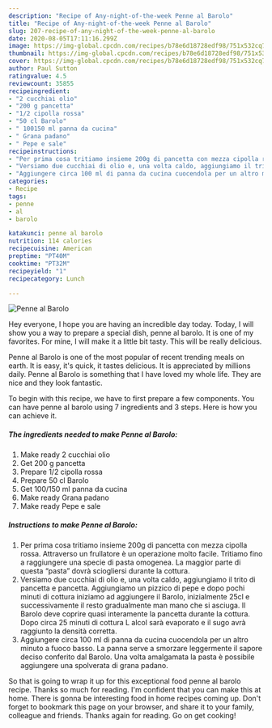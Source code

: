 ```yaml
---
description: "Recipe of Any-night-of-the-week Penne al Barolo"
title: "Recipe of Any-night-of-the-week Penne al Barolo"
slug: 207-recipe-of-any-night-of-the-week-penne-al-barolo
date: 2020-08-05T17:11:16.299Z
image: https://img-global.cpcdn.com/recipes/b78e6d18728edf98/751x532cq70/penne-al-barolo-recipe-main-photo.jpg
thumbnail: https://img-global.cpcdn.com/recipes/b78e6d18728edf98/751x532cq70/penne-al-barolo-recipe-main-photo.jpg
cover: https://img-global.cpcdn.com/recipes/b78e6d18728edf98/751x532cq70/penne-al-barolo-recipe-main-photo.jpg
author: Paul Sutton
ratingvalue: 4.5
reviewcount: 35855
recipeingredient:
- "2 cucchiai olio"
- "200 g pancetta"
- "1/2 cipolla rossa"
- "50 cl Barolo"
- " 100150 ml panna da cucina"
- " Grana padano"
- " Pepe e sale"
recipeinstructions:
- "Per prima cosa tritiamo insieme 200g di pancetta con mezza cipolla rossa. Attraverso un frullatore è un operazione molto facile. Tritiamo fino a raggiungere una specie di pasta omogenea. La maggior parte di questa “pasta” dovrà sciogliersi durante la cottura."
- "Versiamo due cucchiai di olio e, una volta caldo, aggiungiamo il trito di pancetta e pancetta. Aggiungiamo un pizzico di pepe e dopo pochi minuti di cottura iniziamo ad aggiungere il Barolo, inizialmente 25cl e successivamente il resto gradualmente man mano che si asciuga. Il Barolo deve coprire quasi interamente la pancetta durante la cottura. Dopo circa 25 minuti di cottura L alcol sarà evaporato e il sugo avrà raggiunto la densità corretta."
- "Aggiungere circa 100 ml di panna da cucina cuocendola per un altro minuto a fuoco basso. La panna serve a smorzare leggermente il sapore deciso conferito dal Barolo. Una volta amalgamata la pasta è possibile aggiungere una spolverata di grana padano."
categories:
- Recipe
tags:
- penne
- al
- barolo

katakunci: penne al barolo 
nutrition: 114 calories
recipecuisine: American
preptime: "PT40M"
cooktime: "PT32M"
recipeyield: "1"
recipecategory: Lunch

---
```



![Penne al Barolo](https://img-global.cpcdn.com/recipes/b78e6d18728edf98/751x532cq70/penne-al-barolo-recipe-main-photo.jpg)

Hey everyone, I hope you are having an incredible day today. Today, I will show you a way to prepare a special dish, penne al barolo. It is one of my favorites. For mine, I will make it a little bit tasty. This will be really delicious.

Penne al Barolo is one of the most popular of recent trending meals on earth. It is easy, it's quick, it tastes delicious. It is appreciated by millions daily. Penne al Barolo is something that I have loved my whole life. They are nice and they look fantastic.




To begin with this recipe, we have to first prepare a few components. You can have penne al barolo using 7 ingredients and 3 steps. Here is how you can achieve it.

<!--inarticleads1-->

##### The ingredients needed to make Penne al Barolo:

1. Make ready 2 cucchiai olio
1. Get 200 g pancetta
1. Prepare 1/2 cipolla rossa
1. Prepare 50 cl Barolo
1. Get  100/150 ml panna da cucina
1. Make ready  Grana padano
1. Make ready  Pepe e sale




<!--inarticleads2-->

##### Instructions to make Penne al Barolo:

1. Per prima cosa tritiamo insieme 200g di pancetta con mezza cipolla rossa. Attraverso un frullatore è un operazione molto facile. Tritiamo fino a raggiungere una specie di pasta omogenea. La maggior parte di questa “pasta” dovrà sciogliersi durante la cottura.
1. Versiamo due cucchiai di olio e, una volta caldo, aggiungiamo il trito di pancetta e pancetta. Aggiungiamo un pizzico di pepe e dopo pochi minuti di cottura iniziamo ad aggiungere il Barolo, inizialmente 25cl e successivamente il resto gradualmente man mano che si asciuga. Il Barolo deve coprire quasi interamente la pancetta durante la cottura. Dopo circa 25 minuti di cottura L alcol sarà evaporato e il sugo avrà raggiunto la densità corretta.
1. Aggiungere circa 100 ml di panna da cucina cuocendola per un altro minuto a fuoco basso. La panna serve a smorzare leggermente il sapore deciso conferito dal Barolo. Una volta amalgamata la pasta è possibile aggiungere una spolverata di grana padano.




So that is going to wrap it up for this exceptional food penne al barolo recipe. Thanks so much for reading. I'm confident that you can make this at home. There is gonna be interesting food in home recipes coming up. Don't forget to bookmark this page on your browser, and share it to your family, colleague and friends. Thanks again for reading. Go on get cooking!
